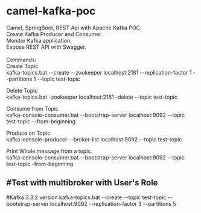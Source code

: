 # camel-kafka-poc

Camel, SpringBoot, REST Api with Apache Kafka POC.<BR>
Create Kafka Producer and Consumer.<BR>
Monitor Kafka application.<BR>
Expose REST API with Swagger.<BR>
<BR>
Commands:<BR>
Create Topic<BR>
kafka-topics.bat --create --zookeeper localhost:2181 --replication-factor 1 --partitions 1 --topic test-topic<BR>

Delete Topic<BR>
kafka-topics.bat -zookeeper localhost:2181 -delete --topic test-topic<BR>

Consume from Topic<BR>
kafka-console-consumer.bat --bootstrap-server localhost:9092 --topic test-topic --from-beginning<BR>

Produce on Topic<BR>
kafka-console-producer --broker-list localhost:9092 --topic test-topic<BR>

Print Whole message from a topic.<BR>
kafka-console-consumer.bat --bootstrap-server localhost:9092 --topic test-topic -from-beginning<BR>

#Test with multibroker with User's Role
------------------
#Kafka 3.3.2 version
kafka-topics.bat --create --topic test-topic --bootstrap-server localhost:9092 --replication-factor 3 --partitions 5